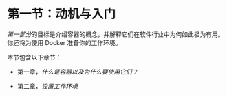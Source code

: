 # 第一节：动机与入门

*第一部分*的目标是介绍容器的概念，并解释它们在软件行业中为何如此极为有用。你还将为使用 Docker 准备你的工作环境。

本节包含以下章节：

+   第一章，*什么是容器以及为什么要使用它们？*

+   第二章，*设置工作环境*
